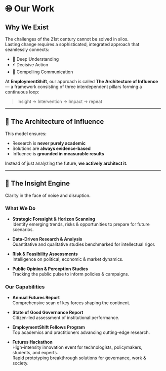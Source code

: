 # 🌐 Our Work

## Why We Exist  
The challenges of the 21st century cannot be solved in silos.  
Lasting change requires a sophisticated, integrated approach that seamlessly connects:

- 🧠 Deep Understanding  
- ⚡️ Decisive Action  
- 📢 Compelling Communication  

At **EmploymentShift**, our approach is called **The Architecture of Influence** — a framework consisting of three interdependent pillars forming a continuous loop:

> Insight → Intervention → Impact → repeat

---

## 🔄 The Architecture of Influence

This model ensures:

- Research is **never purely academic**
- Solutions are **always evidence-based**
- Influence is **grounded in measurable results**

Instead of just analyzing the future, **we actively architect it**.

---

## 🧠 The Insight Engine  
Clarity in the face of noise and disruption.

### What We Do

- **Strategic Foresight & Horizon Scanning**  
  Identify emerging trends, risks & opportunities to prepare for future scenarios.

- **Data-Driven Research & Analysis**  
  Quantitative and qualitative studies benchmarked for intellectual rigor.

- **Risk & Feasibility Assessments**  
  Intelligence on political, economic & market dynamics.

- **Public Opinion & Perception Studies**  
  Tracking the public pulse to inform policies & campaigns.

### Our Capabilities

- **Annual Futures Report**  
  Comprehensive scan of key forces shaping the continent.

- **State of Good Governance Report**  
  Citizen-led assessment of institutional performance.

- **EmploymentShift Fellows Program**  
  Top academics and practitioners advancing cutting-edge research.

- **Futures Hackathon**  
  High-intensity innovation event for technologists, policymakers, students, and experts.  
  Rapid prototyping breakthrough solutions for governance, work & society.

